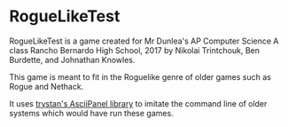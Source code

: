 # RogueLikeTest
RogueLikeTest is a game created for Mr Dunlea's AP Computer Science A class Rancho Bernardo High School, 2017 by Nikolai Trintchouk, Ben Burdette, and Johnathan Knowles.

This game is meant to fit in the Roguelike genre of older games such as Rogue and Nethack.

It uses [trystan's AsciiPanel library](https://github.com/trystan/AsciiPanel "AsciiPanel on Github") to imitate the command line of older systems which would have run these games.
